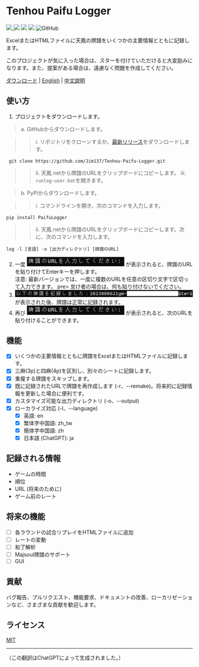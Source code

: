 # Tenhou Paifu Logger

[<img src="https://img.shields.io/pypi/v/PaifuLogger?style=plastic"> <img src="https://img.shields.io/pypi/wheel/PaifuLogger?style=plastic">](https://pypi.org/project/Tenhou-Paifu-Logger/) [<img src="https://img.shields.io/github/stars/Jim137/Tenhou-Paifu-Logger?style=plastic">](https://github.com/Jim137/Tenhou-Paifu-Logger/) [<img src="https://img.shields.io/github/downloads/Jim137/Tenhou-Paifu-Logger/total?style=plastic">](https://github.com/Jim137/Tenhou-Paifu-Logger/releases) ![GitHub](https://img.shields.io/github/license/Jim137/Tenhou-Paifu-Logger?style=plastic)

ExcelまたはHTMLファイルに天鳳の牌譜をいくつかの主要情報とともに記録します。

このプロジェクトが気に入った場合は、スターを付けていただけると大変励みになります。また、提案がある場合は、遠慮なく問題を作成してください。

[ダウンロード](https://github.com/Jim137/Tenhou-Paifu-Logger/releases/latest) | [English](https://github.com/Jim137/Tenhou-Paifu-Logger/blob/master/README.md) | [中文說明](https://github.com/Jim137/Tenhou-Paifu-Logger/blob/master/READMEs/README_zh.md)

## 使い方

1. プロジェクトをダウンロードします。

  >a. GitHubからダウンロードします。

  >>i. リポジトリをクローンするか、[最新リリース](https://github.com/Jim137/Tenhou-Paifu-Logger/releases/latest)をダウンロードします。

     git clone https://github.com/Jim137/Tenhou-Paifu-Logger.git

  >>ii. 天鳳.netから牌譜のURLをクリップボードにコピーします。
  >>iii. `runlog-user.bat`を開きます。
    
  >b. PyPIからダウンロードします。

  >>i. コマンドラインを開き、次のコマンドを入力します。

    pip install PaifuLogger

  >>ii. 天鳳.netから牌譜のURLをクリップボードにコピーします。次に、次のコマンドを入力します。

    log -l [言語] -o [出力ディレクトリ] [牌譜のURL]

2. 一度 ![Enter URLs](image/README_ja/enter_url.png) が表示されると、牌譜のURLを貼り付けてEnterキーを押します。\
注意: 最新バージョンでは、一度に複数のURLを任意の区切り文字で区切って入力できます。 pre> 怠け者の場合は、何も貼り付けないでください。
3. ![Recorded](image/README_ja/recorded.png) が表示された後、牌譜は正常に記録されます。
4. 再び ![Enter URLs](image/README_ja/enter_url.png) が表示されると、次のURLを貼り付けることができます。

## 機能
* [x] いくつかの主要情報とともに牌譜をExcelまたはHTMLファイルに記録します。
* [x] 三麻(3p)と四麻(4p)を区別し、別々のシートに記録します。
* [x] 重複する牌譜をスキップします。
* [x] 既に記録されたURLで牌譜を再作成します (-r、--remake)。将来的に記録情報を更新した場合に便利です。
* [x] カスタマイズ可能な出力ディレクトリ (-o、--output)
* [x] ローカライズ対応 (-l、--language)
  * [x] 英語: en
  * [x] 繁体字中国語: zh_tw
  * [x] 簡体字中国語: zh
  * [x] 日本語 (ChatGPT): ja

## 記録される情報

* ゲームの時間
* 順位
* URL (将来のために)
* ゲーム前のレート

## 将来の機能

* [ ] 各ラウンドの試合リプレイをHTMLファイルに追加
* [ ] レートの変動
* [ ] 和了解析
* [ ] Majsoul牌譜のサポート
* [ ] GUI

## 貢献
バグ報告、プルリクエスト、機能要求、ドキュメントの改善、ローカリゼーションなど、さまざまな貢献を歓迎します。

## ライセンス

[MIT](LICENSE)

---

（この翻訳はChatGPTによって生成されました。）
